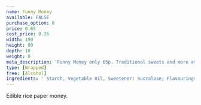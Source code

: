 ```yaml
---
name: Funny Money
available: FALSE
purchase_option: 0
price: 0.65
cost_price: 0.26
width: 190
height: 80
depth: 10
weight: 0
meta_description: 'Funny Money only 65p. Traditional sweets and more at Humbugs Confectionery Store. Specialists in satisfying your sweet tooth!'
type: [Wrapped]
free: [Alcohol]
ingredients: ' Starch, Vegetable Oil, Sweetener: Sucralose; Flavourings, Colours:  E120,  E141,  E160A'
---
```

Edible rice paper money.